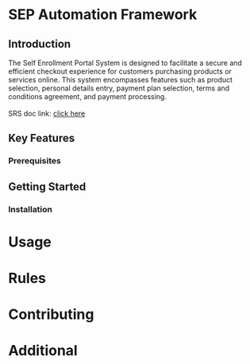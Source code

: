 # SEP Automation Framework

## Introduction
The Self Enrollment Portal System is designed to facilitate a secure and efficient checkout experience for customers purchasing products or services online. This system encompasses features such as product selection, personal details entry, payment plan selection, terms and conditions agreement, and payment processing.
<br>
<br>SRS doc link: [click here](https://docs.google.com/document/d/1ijxbn2v2Jk4D8tWO6UQlYIA9WFI6WqnrW5r9tfquf-w/edit?usp=sharing)

## Key Features


### Prerequisites


## Getting Started



### Installation


# Usage


# Rules


# Contributing


# Additional